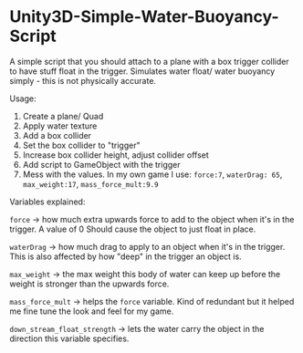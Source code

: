 # Unity3D-Simple-Water-Buoyancy-Script
A simple script that you should attach to a plane with a box trigger collider to have stuff float in the trigger. Simulates water float/ water buoyancy simply - this is not physically accurate.


Usage:

1) Create a plane/ Quad
2) Apply water texture
3) Add a box collider
4) Set the box collider to "trigger"
5) Increase box collider height, adjust collider offset
6) Add script to GameObject with the trigger
7) Mess with the values. In my own game I use: `force:7`, `waterDrag: 65`, `max_weight:17`, `mass_force_mult:9.9`



Variables explained:


`force` -> how much extra upwards force to add to the object when it's in the trigger. A value of 0 Should cause the object to just float in place.

`waterDrag` -> how much drag to apply to an object when it's in the trigger. This is also affected by how "deep" in the trigger an object is.

`max_weight` -> the max weight this body of water can keep up before the weight is stronger than the upwards force.

`mass_force_mult` -> helps the `force` variable. Kind of redundant but it helped me fine tune the look and feel for my game.

`down_stream_float_strength` -> lets the water carry the object in the direction this variable specifies.

